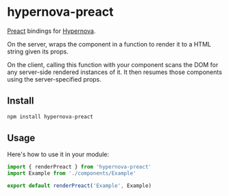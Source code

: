 # hypernova-preact

[Preact](https://preactjs.com) bindings for [Hypernova](https://github.com/airbnb/hypernova).

On the server, wraps the component in a function to render it to a HTML string given its props.

On the client, calling this function with your component scans the DOM for any server-side rendered instances of it. It then resumes those components using the server-specified props.

## Install

```sh
npm install hypernova-preact
```

## Usage

Here's how to use it in your module:

```js
import { renderPreact } from 'hypernova-preact'
import Example from './components/Example'

export default renderPreact('Example', Example)
```